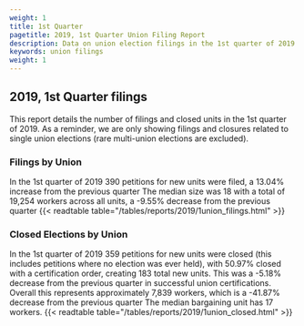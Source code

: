 ```yaml
---
weight: 1
title: 1st Quarter
pagetitle: 2019, 1st Quarter Union Filing Report
description: Data on union election filings in the 1st quarter of 2019
keywords: union filings
weight: 1
---
```


## 2019, 1st Quarter filings

This report details the number of filings and closed units in the 1st quarter of 2019. As a reminder, we are only showing filings and closures related to single union elections (rare multi-union elections are excluded).

### Filings by Union
In the 1st quarter of 2019 390 petitions for new units were filed, a 13.04% increase from the previous quarter The median size was 18 with a total of 19,254 workers across all units, a -9.55% decrease from the previous quarter
{{< readtable table="/tables/reports/2019/1union_filings.html" >}}

### Closed Elections by Union
In the 1st quarter of 2019 359 petitions for new units were closed (this includes petitions where no election was ever held), with 50.97% closed with a certification order, creating 183 total new units. This was a -5.18% decrease from the previous quarter in successful union certifications. Overall this represents approximately 7,839 workers, which is a -41.87% decrease from the previous quarter The median bargaining unit has 17 workers.
{{< readtable table="/tables/reports/2019/1union_closed.html" >}}

